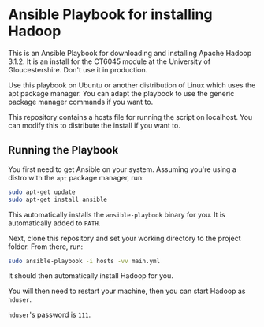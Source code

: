 # Ansible Playbook for installing Hadoop
This is an Ansible Playbook for downloading and installing Apache Hadoop 3.1.2. It is an install for the CT6045 module at the University of Gloucestershire. Don't use it in production.

Use this playbook on Ubuntu or another distribution of Linux which uses the apt package manager. You can adapt the playbook to use the generic package manager commands if you want to.

This repository contains a hosts file for running the script on localhost. You can modify this to distribute the install if you want to.

## Running the Playbook
You first need to get Ansible on your system. Assuming you're using a distro with the `apt` package manager, run:
```bash
sudo apt-get update
sudo apt-get install ansible
```

This automatically installs the `ansible-playbook` binary for you. It is automatically added to `PATH`.

Next, clone this repository and set your working directory to the project folder.
From there, run:
```bash
sudo ansible-playbook -i hosts -vv main.yml
```

It should then automatically install Hadoop for you.

You will then need to restart your machine, then you can start Hadoop as `hduser`.

`hduser`'s password is `111`.

